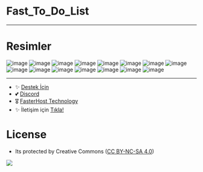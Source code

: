 # Fast_To_Do_List
---

# Resimler

![image](https://user-images.githubusercontent.com/63351166/210179476-2c7649d1-7708-4dd2-bc19-bc7423ce550c.png)
![image](https://user-images.githubusercontent.com/63351166/210179480-f83b8f28-73d7-4180-a69a-1804e9ddf9b1.png)
![image](https://user-images.githubusercontent.com/63351166/210179487-e3397d2a-2286-496f-a01e-ab8b2855a164.png)
![image](https://user-images.githubusercontent.com/63351166/210179494-8fd689fb-b7ce-4f11-ae2c-19aaafff9ac2.png)
![image](https://user-images.githubusercontent.com/63351166/210179531-57c18874-5bf5-43f9-8aa2-c6787c3c24eb.png)
![image](https://user-images.githubusercontent.com/63351166/210179533-54eb1fdb-d12e-48cf-b855-32879b6781f3.png)
![image](https://user-images.githubusercontent.com/63351166/210179534-b4d89839-b46e-4733-a7c4-6f894da9c62e.png)
![image](https://user-images.githubusercontent.com/63351166/210179542-4f28ebb8-6029-43a3-9324-12d63c4385fc.png)
![image](https://user-images.githubusercontent.com/63351166/210179550-05ddf260-5a06-4d5f-8daf-5f5ad319f9e2.png)
![image](https://user-images.githubusercontent.com/63351166/210179553-911b4c92-04c6-4049-a1c8-8c71ce5f3960.png)
![image](https://user-images.githubusercontent.com/63351166/210179559-1f19c775-9466-4011-b4d6-5e918ca594bd.png)
![image](https://user-images.githubusercontent.com/63351166/210179565-16ed8093-a9f5-4511-bf66-14301cb6dad6.png)
![image](https://user-images.githubusercontent.com/63351166/210179618-03dcea53-ee2a-43e9-bb8e-8a41e278d0d7.png)
![image](https://user-images.githubusercontent.com/63351166/210179625-cb1de4a4-3f7a-457d-8201-8c8d30ea9586.png)
![image](https://user-images.githubusercontent.com/63351166/210179669-9372370b-0310-4abe-a3be-5e911a778d0a.png)

---
- ✨ [Destek İçin](https://fastuptime.com) <br>
- 💕 [Discord](https://fastuptime.com/discord)<br>
- 🎖️ [FasterHost Technology](https://fasterhost.tech/)<br>
- ✨ İletişim için [Tıkla!](mailto:fastuptime@gmail.com)<br>

# License
- Its protected by Creative Commons ([CC BY-NC-SA 4.0](https://creativecommons.org/licenses/by-nc-sa/4.0/))

<a href="https://creativecommons.org/licenses/by-nc-sa/4.0/" title="BYNCSA40"><img src="https://licensebuttons.net/l/by-nc-sa/4.0/88x31.png"></a>
